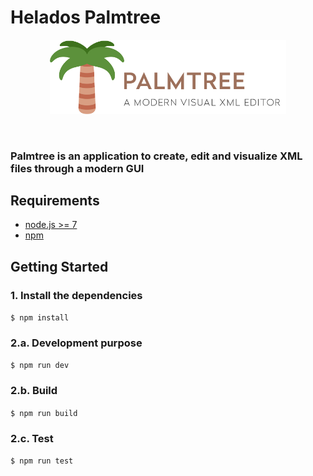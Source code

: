 # Helados Palmtree

<p align="center">
	<img src="/static/img/logo.png" width="75%">
</p>

<br>

### Palmtree is an application to create, edit and visualize XML files through a modern GUI

## Requirements

- [node.js >= 7](https://nodejs.org)
- [npm](https://www.npmjs.com/)

## Getting Started
### 1. Install the dependencies 

`$ npm install`

### 2.a. Development purpose

`$ npm run dev`

### 2.b. Build

`$ npm run build`

### 2.c. Test

`$ npm run test`
